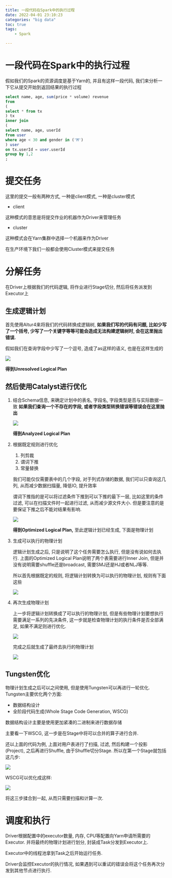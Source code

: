 ```yaml
---
title: 一段代码在Spark中的执行过程
date: 2022-04-01 23:10:23
categories: "big data"
toc: true
tags: 
	- Spark

---
```


# 一段代码在Spark中的执行过程

假如我们的Spark的资源调度是基于Yarn的, 并且有这样一段代码, 我们来分析一下它从提交开始到返回结果的执行过程

```sql
select name, age, sum(price * volume) revenue
from 
(
select * from tx
) tx
inner join 
(
select name, age, userId
from user 
where age < 30 and gender in ('M')
) user
on tx.userId = user.userId
group by 1,2
;
```

<!--more-->

# 提交任务

这里的提交一般有两种方式, 一种是client模式, 一种是cluster模式

- client

这种模式的意思是将提交作业的机器作为Driver来管理任务

- cluster

这种模式会在Yarn集群中选择一个机器来作为Driver

在生产环境下我们一般都会使用Cluster模式来提交任务

# 分解任务

在Driver上根据我们的代码逻辑, 将作业进行Stage切分, 然后将任务派发到Executor上

## 生成逻辑计划

首先使用Altur4来将我们的代码转换成逻辑树, **如果我们写的代码有问题, 比如少写了一个括号, 少写了一个关键字等等可能会造成无法构建逻辑树时, 会在这里抛出错误.** 

假如我们在查询字段中少写了一个逗号, 造成了as这样的语义, 也是在这样生成的

![](https://raw.githubusercontent.com/liunaijie/images/master/1649318674407.png)

**得到Unresolved Logical Plan**

## 然后使用Catalyst进行优化

1. 结合Schema信息, 来确定计划中的表名, 字段名, 字段类型是否与实际数据一致 **如果我们查询一个不存在的字段, 或者字段类型转换错误等错误会在这里抛出**
   
    ![](https://raw.githubusercontent.com/liunaijie/images/master/1649318674408.png)
    
    **得到Analyzed Logical Plan**
    
2. 根据既定规则进行优化
    1. 列剪裁
    2. 谓词下推
    3. 常量替换
    
    我们可能仅仅需要表中的几个字段, 对于列式存储的数据, 我们可以只查询这几列, 从而减少数据扫描量, 降低IO, 提升效率
    
    谓词下推指的是可以将过滤条件下推到可以下推的最下一层, 比如这里的条件过滤, 可以在扫描文件时一起进行过滤, 从而减少源文件大小. 但是要注意的是要保证下推之后不能对结果有影响.
    
    ![](https://raw.githubusercontent.com/liunaijie/images/master/1649318674409.png)
    
    
    
    **得到Optimized Logical Plan,** 至此逻辑计划已经生成, 下面是物理计划
    
3. 生成可以执行的物理计划
   
    逻辑计划生成之后, 只是说明了这个任务需要怎么执行, 但是没有说如何去执行. 上面的Optimized Logical Plan说明了两个表需要进行Inner Join, 但是并没有说明需要shuffle还是broadcast, 需要SMJ还是HJ或者NLJ等等. 
    
    所以首先根据既定的规则, 将逻辑计划转换为可以执行的物理计划, 规则有下面这些
    
    ![](https://raw.githubusercontent.com/liunaijie/images/master/1649318674410.png)
    
4. 再次生成物理计划
   
    上一步将逻辑计划转换成了可以执行的物理计划, 但是有些物理计划要想执行需要满足一系列的先决条件, 这一步就是检查物理计划的执行条件是否全部满足, 如果不满足则进行优化.
    
    ![](https://raw.githubusercontent.com/liunaijie/images/master/1649318674411.png)
    
    完成之后就生成了最终去执行的物理计划
    
    ![](https://raw.githubusercontent.com/liunaijie/images/master/1649318674412.png)

## Tungsten优化

物理计划生成之后可以之间使用, 但是使用Tungsten可以再进行一轮优化. Tungsten主要优化两个方面:

- 数据结构设计
- 全阶段代码生成(Whole Stage Code Generation, WSCG)

数据结构设计主要是使用更加紧凑的二进制来进行数据存储

主要看一下WSCG, 这一步是在Stage中将可以合并的算子进行合并.

还以上面的代码为例, 上面对用户表进行了扫描, 过滤, 然后构建一个投影(Project), 之后再进行Shuffle, 由于Shuffle切分Stage. 所以在第一个Stage就包括这几步:

![](https://raw.githubusercontent.com/liunaijie/images/master/1649318674413.png)

WSCG可以优化成这样:

![](https://raw.githubusercontent.com/liunaijie/images/master/1649318674414.png)



将这三步揉合到一起, 从而只需要扫描和计算一次.

# 调度和执行

Driver根据配置中的executor数量, 内存, CPU等配置向Yarn申请所需要的Executor. 并将最终的物理计划进行划分, 封装成Task分发到Executor上.

Executor中的线程池拿到Task之后开始运行任务.

Driver会监控Executor的执行情况, 如果遇到可以重试的错误会将这个任务再次分发到其他节点进行执行.